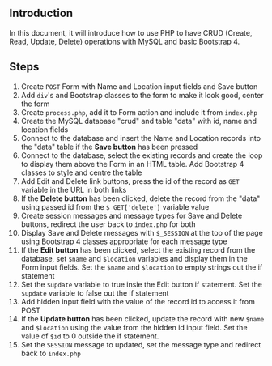 ## Introduction

In this document, it will introduce how to use PHP to have CRUD (Create, Read, Update, Delete) operations with MySQL and basic Bootstrap 4.



## Steps

1. Create `POST` Form with Name and Location input fields and Save button
2. Add `div`'s and Bootstrap classes to the form to make it look good, center the form
3. Create `process.php`, add it to Form action and include it from `index.php`
4. Create the MySQL database "crud" and table "data" with id, name and location fields
5. Connect to the database and insert the Name and Location records into the "data" table if the **Save button** has been pressed
6. Connect to the database, select the existing records and create the loop to display them above the Form in an HTML table. Add Bootstrap 4 classes to style and centre the table
7. Add Edit and Delete link buttons, press the id of the record as `GET` variable in the URL in both links
8. If the **Delete button** has been clicked, delete the record from the "data" using passed id from the `$_GET['delete']` variable value
9. Create session messages and message types for Save and Delete buttons, redirect the user back to `index.php` for both
10. Display Save and Delete messages with `$_SESSION` at the top of the page using Bootstrap 4 classes appropriate for each message type
11. If the **Edit button** has been clicked, select the existing record from the database, set `$name` and `$location` variables and display them in the Form input fields. Set the `$name` and `$location` to empty strings out the if statement
12. Set the `$update` variable to true insie the Edit button if statement. Set the `$update` variable to false out the if statement
13. Add hidden input field with the value of the record id to access it from POST
14. If the **Update button** has been clicked, update the record with new `$name` and `$location` using the value from the hidden id input field. Set the value of `$id` to 0 outside the if statement.
15. Set the `SESSION` message to updated, set the message type and redirect back to `index.php`